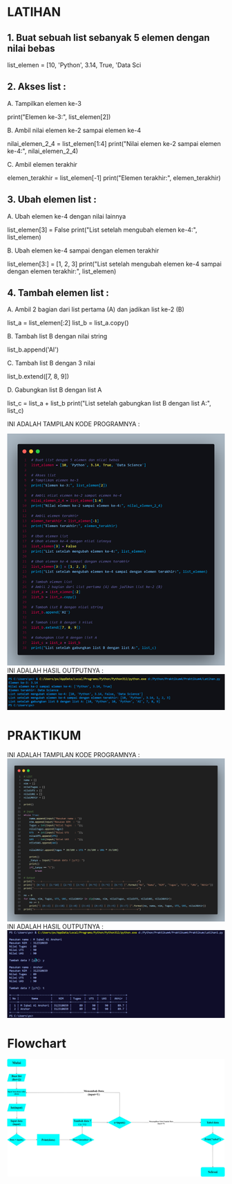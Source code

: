 <H1>LATIHAN</H1>
<H2>1. Buat sebuah list sebanyak 5 elemen dengan nilai bebas</H2>
<p>list_elemen = [10, 'Python', 3.14, True, 'Data Sci</p>
<H2>2. Akses list :</H2>
A. Tampilkan elemen ke-3
<p>print("Elemen ke-3:", list_elemen[2])</p>
B. Ambil nilai elemen ke-2 sampai elemen ke-4
<p>nilai_elemen_2_4 = list_elemen[1:4]
print("Nilai elemen ke-2 sampai elemen ke-4:", nilai_elemen_2_4)</p>
C. Ambil elemen terakhir
<p>elemen_terakhir = list_elemen[-1]
print("Elemen terakhir:", elemen_terakhir)</p>
<H2>3. Ubah elemen list :</H2>
A. Ubah elemen ke-4 dengan nilai lainnya
<p>list_elemen[3] = False
print("List setelah mengubah elemen ke-4:", list_elemen)</p>
B. Ubah elemen ke-4 sampai dengan elemen terakhir
<p>list_elemen[3:] = [1, 2, 3]
print("List setelah mengubah elemen ke-4 sampai dengan elemen terakhir:", list_elemen)</p>
<H2>4. Tambah elemen list :</H2>
A. Ambil 2 bagian dari list pertama (A) dan jadikan list ke-2 (B)
<P>list_a = list_elemen[:2]
list_b = list_a.copy()</P>
B. Tambah list B dengan nilai string
<p>list_b.append('AI')</p>
C. Tambah list B dengan 3 nilai
<p>list_b.extend([7, 8, 9])</p>
D. Gabungkan list B dengan list A
<p>list_c = list_a + list_b
print("List setelah gabungkan list B dengan list A:", list_c)</p>
INI ADALAH TAMPILAN KODE PROGRAMNYA :

![gambar](screenshot/ss2.png)
INI ADALAH HASIL OUTPUTNYA :
![gambar](screenshot/outputss2.png)
<H1>PRAKTIKUM</H1>

INI ADALAH TAMPILAN KODE PROGRAMNYA :
![gambar](screenshot/ss1.png)
INI ADALAH HASIL OUTPUTNYA :
![gambar](screenshot/Outputss1.png)

# Flowchart
![gambar](screenshot/flowchart.png)
